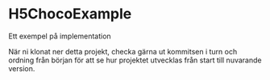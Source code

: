 # H5ChocoExample
Ett exempel på implementation

När ni klonat ner detta projekt, checka gärna ut kommitsen i turn och ordning från början för att se hur projektet utvecklas från start till nuvarande version.
